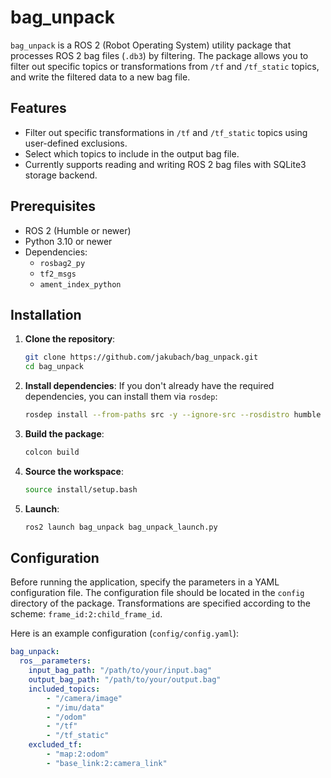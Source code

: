 # bag_unpack

`bag_unpack` is a ROS 2 (Robot Operating System) utility package that processes ROS 2 bag files (`.db3`) by filtering. The package allows you to filter out specific topics or transformations from `/tf` and `/tf_static` topics, and write the filtered data to a new bag file.

## Features

- Filter out specific transformations in `/tf` and `/tf_static` topics using user-defined exclusions.
- Select which topics to include in the output bag file.
- Currently supports reading and writing ROS 2 bag files with SQLite3 storage backend.

## Prerequisites

- ROS 2 (Humble or newer)
- Python 3.10 or newer
- Dependencies:
  - `rosbag2_py`
  - `tf2_msgs`
  - `ament_index_python`

## Installation

1. **Clone the repository**:
    ```bash
    git clone https://github.com/jakubach/bag_unpack.git
    cd bag_unpack
    ```

2. **Install dependencies**:
    If you don't already have the required dependencies, you can install them via `rosdep`:
    ```bash
    rosdep install --from-paths src -y --ignore-src --rosdistro humble
    ```

3. **Build the package**:
    ```bash
    colcon build
    ```

4. **Source the workspace**:
    ```bash
    source install/setup.bash
    ```
5. **Launch**:
    ```bash
    ros2 launch bag_unpack bag_unpack_launch.py
    ```

## Configuration

Before running the application, specify the parameters in a YAML configuration file. The configuration file should be located in the `config` directory of the package. Transformations are specified according to the scheme: `frame_id:2:child_frame_id`.

Here is an example configuration (`config/config.yaml`):

```yaml
bag_unpack:
  ros__parameters:
    input_bag_path: "/path/to/your/input.bag"
    output_bag_path: "/path/to/your/output.bag"
    included_topics:
        - "/camera/image"
        - "/imu/data"
        - "/odom"
        - "/tf"
        - "/tf_static"
    excluded_tf:
        - "map:2:odom"
        - "base_link:2:camera_link"
